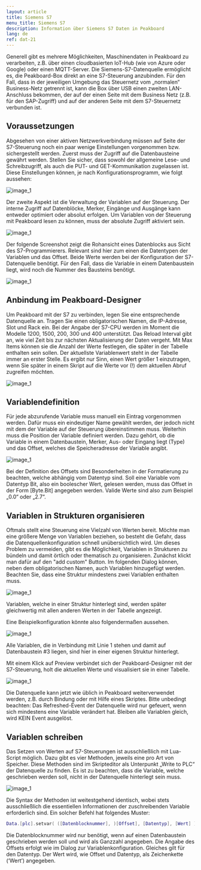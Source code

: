 ```yaml
---
layout: article
title: Siemens S7
menu_title: Siemens S7
description: Information über Siemens S7 Daten in Peakboard
lang: de
ref: dat-21
---
```

Generell gibt es mehrere Möglichkeiten, Maschinendaten in Peakboard zu verarbeiten, z.B. über einen cloudbasierten IoT-Hub (wie von Azure oder Google) oder einen MQTT-Server. Die Siemens-S7-Datenquelle ermöglicht es, die Peakboard-Box direkt an eine S7-Steuerung anzubinden. Für den Fall, dass in der jeweiligen Umgebung das Steuernetz vom „normalen“ Business-Netz getrennt ist, kann die Box über USB einen zweiten LAN-Anschluss bekommen, der auf der einen Seite mit dem Business Netz (z.B. für den SAP-Zugriff) und auf der anderen Seite mit dem S7-Steuernetz verbunden ist.

## Voraussetzungen

Abgesehen von einer aktiven Netzwerkverbindung müssen auf Seite der S7-Steuerung noch ein paar wenige Einstellungen vorgenommen bzw. sichergestellt werden. Zuerst muss der Zugriff auf die Datenbausteine gewährt werden. Stellen Sie sicher, dass sowohl der allgemeine Lese- und Schreibzugriff, als auch die PUT- und GET-Kommunikation zugelassen ist. Diese Einstellungen können, je nach Konfigurationsprogramm, wie folgt aussehen:

![image_1](/assets/images/Data_Sources/Siemens_S7/Datenquelle_S7_00_Protection.png)

Der zweite Aspekt ist die Verwaltung der Variablen auf der Steuerung. Der interne Zugriff auf Datenblöcke, Merker, Eingänge und Ausgänge kann entweder optimiert oder absolut erfolgen. Um Variablen von der Steuerung mit Peakboard lesen zu können, muss der absolute Zugriff aktiviert sein.

![image_1](/assets/images/Data_Sources/Siemens_S7/Datenquelle_S7_01_BlockAccess.png)

Der folgende Screenshot zeigt die Rohansicht eines Datenblocks aus Sicht des S7-Programmierers. Relevant sind hier zum einen die Datentypen der Variablen und das Offset. Beide Werte werden bei der Konfiguration der S7-Datenquelle benötigt. Für den Fall, dass die Variable in einem Datenbaustein liegt, wird noch die Nummer des Bausteins benötigt.

![image_1](/assets/images/Data_Sources/Siemens_S7/Datenquelle_S7_02_DataBlock.png)

## Anbindung im Peakboard-Designer

Um Peakboard mit der S7 zu verbinden, legen Sie eine entsprechende Datenquelle an. Tragen Sie einen obligatorischen Namen, die IP-Adresse, Slot und Rack ein. Bei der Angabe der S7-CPU werden im Moment die Modelle 1200, 1500, 200, 300 und 400 unterstützt. Das Reload Interval gibt an, wie viel Zeit bis zur nächsten Aktualisierung der Daten vergeht. Mit Max Items können sie die Anzahl der Werte festlegen, die später in der Tabelle enthalten sein sollen. Der aktuellste Variablenwert steht in der Tabelle immer an erster Stelle. Es ergibt nur Sinn, einen Wert größer 1 einzutragen, wenn Sie später in einem Skript auf die Werte vor (!) dem aktuellen Abruf zugreifen möchten.

![image_1](/assets/images/Data_Sources/Siemens_S7/Datenquelle_S7_03_EditDataDialog.png)

## Variablendefinition

Für jede abzurufende Variable muss manuell ein Eintrag vorgenommen werden. Dafür muss ein eindeutiger Name gewählt werden, der jedoch nicht mit dem der Variable auf der Steuerung übereinstimmen muss. Weiterhin muss die Position der Variable definiert werden. Dazu gehört, ob die Variable in einem Datenbaustein, Merker, Aus- oder Eingang liegt (Type) und das Offset, welches die Speicheradresse der Variable angibt.

![image_1](/assets/images/Data_Sources/Siemens_S7/Datenquelle_S7_04_EditVariableDialog.png)

Bei der Definition des Offsets sind Besonderheiten in der Formatierung zu beachten, welche abhängig vom Datentyp sind.
Soll eine Variable vom Datentyp Bit, also ein boolescher Wert, gelesen werden, muss das Offset in der Form [Byte.Bit] angegeben werden. Valide Werte sind also zum Beispiel „0.0“ oder „2.7“.

## Variablen in Strukturen organisieren

Oftmals stellt eine Steuerung eine Vielzahl von Werten bereit. Möchte man eine größere Menge von Variablen beziehen, so besteht die Gefahr, dass die Datenquellenkonfiguration schnell unübersichtlich wird.
Um dieses Problem zu vermeiden, gibt es die Möglichkeit, Variablen in Strukturen zu bündeln und damit örtlich oder thematisch zu organisieren. Zunächst klickt man dafür auf den "add custom" Button.
Im folgenden Dialog können, neben dem obligatorischen Namen, auch Variablen hinzugefügt werden. Beachten Sie, dass eine Struktur mindestens zwei Variablen enthalten muss.

![image_1](/assets/images/Data_Sources/Siemens_S7/Datenquelle_S7_05_EditCustomDialog.png)

Variablen, welche in einer Struktur hinterlegt sind, werden später gleichwertig mit allen anderen Werten in der Tabelle angezeigt.

Eine Beispielkonfiguration könnte also folgendermaßen aussehen.

![image_1](/assets/images/Data_Sources/Siemens_S7/Datenquelle_S7_06_StructPattern.png)

Alle Variablen, die in Verbindung mit Linie 1 stehen und damit auf Datenbaustein #3 liegen, sind hier in einer eigenen Struktur hinterlegt.

Mit einem Klick auf Preview verbindet sich der Peakboard-Designer mit der S7-Steuerung, holt die aktuellen Werte und visualisiert sie in einer Tabelle.

![image_1](/assets/images/Data_Sources/Siemens_S7/Datenquelle_S7_07_PreviewDialog.png)

Die Datenquelle kann jetzt wie üblich in Peakboard weiterverwendet werden, z.B. durch Bindung oder mit Hilfe eines Skriptes. Bitte unbedingt beachten: Das Refreshed-Event der Datenquelle wird nur gefeuert, wenn sich mindestens eine Variable verändert hat. Bleiben alle Variablen gleich, wird KEIN Event ausgelöst.

## Variablen schreiben

Das Setzen von Werten auf S7-Steuerungen ist ausschließlich mit Lua-Script möglich. Dazu gibt es vier Methoden, jeweils eine pro Art von Speicher. Diese Methoden sind im Skripteditor als Unterpunkt „Write to PLC“ der Datenquelle zu finden. 
Es ist zu beachten, dass die Variable, welche geschrieben werden soll, nicht in der Datenquelle hinterlegt sein muss.

![image_1](/assets/images/Data_Sources/Siemens_S7/Datenquelle_S7_08_WriteMethods.png)

Die Syntax der Methoden ist weitestgehend identisch, wobei stets ausschließlich die essentiellen Informationen der zuschreibenden Variable erforderlich sind.
Ein solcher Befehl hat folgendes Muster:

```lua
Data.[plc].setvar( ([Datenblocknummer], )[Offset], [Datentyp], [Wert] )
```
Die Datenblocknummer wird nur benötigt, wenn auf einen Datenbaustein geschrieben werden soll und wird als Ganzzahl angegeben.
Die Angabe des Offsets erfolgt wie im Dialog zur Variablenkonfiguration.
Gleiches gilt für den Datentyp.
Der Wert wird, wie Offset und Datentyp, als Zeichenkette (‘Wert’) angegeben.